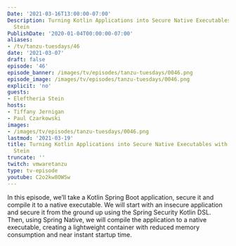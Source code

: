 ```yaml
---
Date: '2021-03-16T13:00:00-07:00'
Description: Turning Kotlin Applications into Secure Native Executables with Eleftheria
  Stein
PublishDate: '2020-01-04T00:00:00-07:00'
aliases:
- /tv/tanzu-tuesdays/46
date: '2021-03-07'
draft: false
episode: '46'
episode_banner: /images/tv/episodes/tanzu-tuesdays/0046.png
episode_image: /images/tv/episodes/tanzu-tuesdays/0046.png
explicit: 'no'
guests:
- Eleftheria Stein
hosts:
- Tiffany Jernigan
- Paul Czarkowski
images:
- /images/tv/episodes/tanzu-tuesdays/0046.png
lastmod: '2021-03-19'
title: Turning Kotlin Applications into Secure Native Executables with Eleftheria
  Stein
truncate: ''
twitch: vmwaretanzu
type: tv-episode
youtube: C2o2kw8OWSw
---
```


In this episode, we’ll take a Kotlin Spring Boot application, secure it and compile it to a native executable. We will start with an insecure application and secure it from the ground up using the Spring Security Kotlin DSL. Then, using Spring Native, we will compile the application to a native executable, creating a lightweight container with reduced memory consumption and near instant startup time.